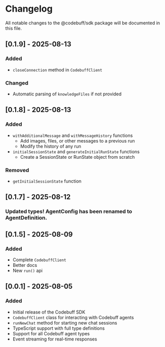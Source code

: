 # Changelog

All notable changes to the @codebuff/sdk package will be documented in this file.

## [0.1.9] - 2025-08-13

### Added

- `closeConnection` method in `CodebuffClient`

### Changed

- Automatic parsing of `knowledgeFiles` if not provided

## [0.1.8] - 2025-08-13

### Added

- `withAdditionalMessage` and `withMessageHistory` functions
  - Add images, files, or other messages to a previous run
  - Modify the history of any run
- `initialSessionState` and `generateInitialRunState` functions
  - Create a SessionState or RunState object from scratch

### Removed

- `getInitialSessionState` function

## [0.1.7] - 2025-08-12

### Updated types! AgentConfig has been renamed to AgentDefinition.

## [0.1.5] - 2025-08-09

### Added

- Complete `CodebuffClient`
- Better docs
- New `run()` api

## [0.0.1] - 2025-08-05

### Added

- Initial release of the Codebuff SDK
- `CodebuffClient` class for interacting with Codebuff agents
- `runNewChat` method for starting new chat sessions
- TypeScript support with full type definitions
- Support for all Codebuff agent types
- Event streaming for real-time responses
